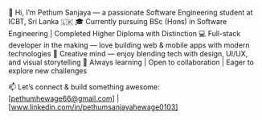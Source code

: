 👋 Hi, I’m Pethum Sanjaya — a passionate Software Engineering student at ICBT, Sri Lanka 🇱🇰
🎓 Currently pursuing BSc (Hons) in Software Engineering | Completed Higher Diploma with Distinction
💻 Full-stack developer in the making — love building web & mobile apps with modern technologies
🎨 Creative mind — enjoy blending tech with design, UI/UX, and visual storytelling
🚀 Always learning | Open to collaboration | Eager to explore new challenges

📫 Let’s connect & build something awesome: [pethumhewage66@gmail.com] | [www.linkedin.com/in/pethumsanjayahewage0103]
